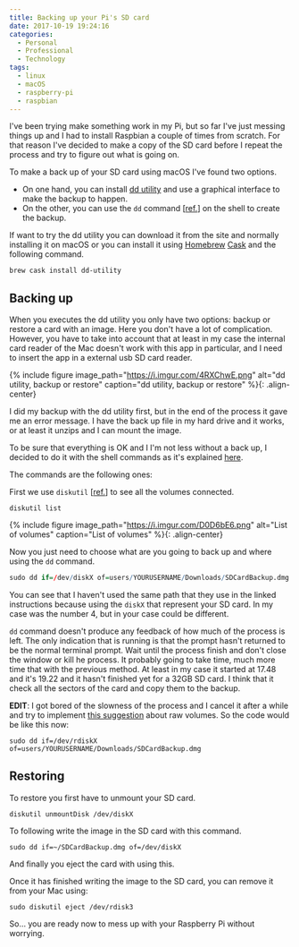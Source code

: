 ```yaml
---
title: Backing up your Pi's SD card
date: 2017-10-19 19:24:16
categories:
  - Personal
  - Professional
  - Technology
tags:
  - linux
  - macOS
  - raspberry-pi
  - raspbian
---
```

I've been trying make something work in my Pi, but so far I've just messing things up and I had to install Raspbian a couple of times from scratch. For that reason I've decided to make a copy of the SD card before I repeat the process and try to figure out what is going on.

To make a back up of your SD card using macOS I've found two options.

  * On one hand, you can install [dd utility](https://github.com/thefanclub/dd-utility) and use a graphical interface to make the backup to happen.
  * On the other, you can use the `dd` command [[ref.](https://ss64.com/osx/dd.html)] on the shell to create the backup.

If want to try the dd utility you can download it from the site and normally installing it on macOS or you can install it using [Homebrew](https://brew.sh) [Cask](https://caskroom.github.io) and the following command.

```shell
brew cask install dd-utility
```

## Backing up

When you executes the dd utility you only have two options: backup or restore a card with an image. Here you don't have a lot of complication. However, you have to take into account that at least in my case the internal card reader of the Mac doesn't work with this app in particular, and I need to insert the app in a external usb SD card reader.

{% include figure image_path="https://i.imgur.com/4RXChwE.png" alt="dd utility, backup or restore" caption="dd utility, backup or restore" %}{: .align-center} 

I did my backup with the dd utility first, but in the end of the process it gave me an error message. I have the back up file in my hard drive and it works, or at least it unzips and I can mount the image.

To be sure that everything is OK and I I'm not less without a back up, I decided to do it with the shell commands as it's explained [here](https://thepihut.com/blogs/raspberry-pi-tutorials/17789160-backing-up-and-restoring-your-raspberry-pis-sd-card).

The commands are the following ones:

First we use `diskutil` [[ref.](https://ss64.com/osx/diskutil.html)] to see all the volumes connected.

```shell
diskutil list
```

{% include figure image_path="https://i.imgur.com/D0D6bE6.png" alt="List of volumes" caption="List of volumes" %}{: .align-center} 

Now you just need to choose what are you going to back up and where using the `dd` command.

```R
sudo dd if=/dev/diskX of=users/YOURUSERNAME/Downloads/SDCardBackup.dmg
```

You can see that I haven't used the same path that they use in the linked instructions because using the `diskX` that represent your SD card. In my case was the number 4, but in your case could be different.

`dd` command doesn't produce any feedback of how much of the process is left. The only indication that is running is that the prompt hasn't returned to be the normal terminal prompt. Wait until the process finish and don't close the window or kill he process. It probably going to take time, much more time that with the previous method. At least in my case it started at 17.48 and it's 19.22 and it hasn't finished yet for a 32GB SD card. I think that it check all the sectors of the card and copy them to the backup.

**EDIT**: I got bored of the slowness of the process and I cancel it after a while and try to implement [this suggestion](http://daoyuan.li/solution-dd-too-slow-on-mac-os-x/) about raw volumes. So the code would be like this now:

```shell
sudo dd if=/dev/rdiskX of=users/YOURUSERNAME/Downloads/SDCardBackup.dmg
```

## Restoring

To restore you first have to unmount your SD card.

```shell
diskutil unmountDisk /dev/diskX
```

To following write the image in the SD card with this command.

```shell
sudo dd if=~/SDCardBackup.dmg of=/dev/diskX
```

And finally you eject the card with using this.

Once it has finished writing the image to the SD card, you can remove it from your Mac using:

```shell
sudo diskutil eject /dev/rdisk3
```

So… you are ready now to mess up with your Raspberry Pi without worrying.
